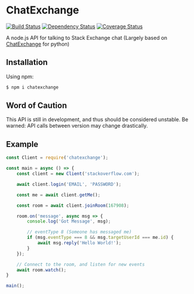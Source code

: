 # ChatExchange

[![Build Status](https://travis-ci.com/samliew/chatexchange.svg?branch=master)](https://travis-ci.com/samliew/chatexchange)
[![Dependency Status](https://david-dm.org/samliew/chatexchange.svg)](https://david-dm.org/samliew/chatexchange)
[![Coverage Status](https://coveralls.io/repos/github/samliew/chatexchange/badge.svg?branch=master)](https://coveralls.io/github/samliew/chatexchange?branch=master)

A node.js API for talking to Stack Exchange chat (Largely based on [ChatExchange](https://github.com/Manishearth/ChatExchange) for python)

## Installation

Using npm:

```bash
$ npm i chatexchange
```

## Word of Caution

This API is still in development, and thus should be considered unstable. Be warned: API calls between version may change drastically.

## Example

```javascript
const Client = require('chatexchange');

const main = async () => {
    const client = new Client('stackoverflow.com');

    await client.login('EMAIL', 'PASSWORD');

    const me = await client.getMe();

    const room = await client.joinRoom(167908);

    room.on('message', async msg => {
        console.log('Got Message', msg);

        // eventType 8 (Someone has messaged me)
        if (msg.eventType === 8 && msg.targetUserId === me.id) {
            await msg.reply('Hello World!');
        }
    });

    // Connect to the room, and listen for new events
    await room.watch();
}

main();
```
